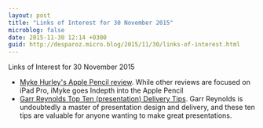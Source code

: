 ```yaml
---
layout: post
title: "Links of Interest for 30 November 2015"
microblog: false
date: 2015-11-30 12:14 +0300
guid: http://desparoz.micro.blog/2015/11/30/links-of-interest.html
---
```

Links of Interest for 30 November 2015

<ul>
<li><a href="http://www.penaddict.com/blog/2015/11/23/apple-pencil-review">Myke Hurley's Apple Pencil review</a>. While other reviews are focused on iPad Pro, iMyke goes Indepth into the Apple Pencil</li>
<li><a href="http://www.garrreynolds.com/preso-tips/deliver/?utm_content=buffer48e51&amp;utm_medium=social&amp;utm_source=twitter.com&amp;utm_campaign=buffer">Garr Reynolds Top Ten (presentation) Delivery Tips</a>. Garr Reynolds is undoubtedly a master of presentation design and delivery, and these ten tips are valuable for anyone wanting to make great presentations.</li>
</ul>
